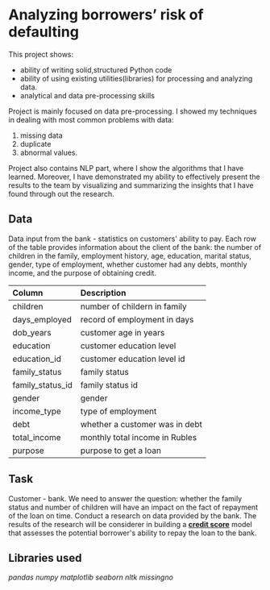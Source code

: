 # Analyzing borrowers’ risk of defaulting

This project shows: 
- ability of writing solid,structured Python code 
- ability of using existing utilities(libraries) for processing and analyzing data.
- analytical and data pre-processing skills

Project is mainly focused on data pre-processing. I showed my techniques in dealing with most common problems with data:
1. missing data
2. duplicate
3. abnormal values. 

Project also contains NLP part, where I show the algorithms that I have learned. Moreover, I have demonstrated my ability to effectively present the results to the team by visualizing and summarizing the insights that I have found through out the research.



## Data
Data input from the bank - statistics on customers' ability to pay. Each row of the table provides information about the client of the bank: the number of children in the family, employment history, age, education, marital status, gender, type of employment, whether customer had any debts, monthly income, and the purpose of obtaining credit.

|Column            |Description            |
 |:---------------|:------------------------|
|children        |number of childern in family                 |
|days_employed        |record of employment in days                |
|dob_years        |customer age in years               |
|education        |customer education level                 |
|education_id        |customer education level id                 |
|family_status        |family status                 |
|family_status_id        |family status id                 |
|gender        |gender                 |
|income_type        |type of employment                 |
|debt        |whether a customer was in debt                |
|total_income        |monthly total income  in Rubles             |
|purpose        |purpose to get a loan                 |

## Task

Customer - bank. We need to answer the question: whether the family status and number of children will have an impact on the fact of repayment of the loan on time. Conduct a research on data provided by the bank. The results of the research will be considerer in building a [**credit score**](https://en.wikipedia.org/wiki/Credit_score) model that assesses the potential borrower's ability to repay the loan to the bank.


## Libraries used
*pandas*
*numpy*
*matplotlib*
*seaborn*
*nltk*
*missingno*